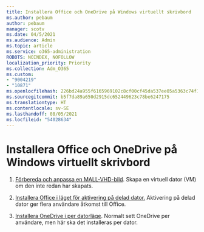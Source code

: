 ```yaml
---
title: Installera Office och OneDrive på Windows virtuellt skrivbord
ms.author: pebaum
author: pebaum
manager: scotv
ms.date: 04/5/2021
ms.audience: Admin
ms.topic: article
ms.service: o365-administration
ROBOTS: NOINDEX, NOFOLLOW
localization_priority: Priority
ms.collection: Adm_O365
ms.custom:
- "9004219"
- "10871"
ms.openlocfilehash: 226bd24a955f6165969102c8cf00cf45da537ee05a5363c74f1dfd055d922e1d
ms.sourcegitcommit: b5f7da89a650d2915dc652449623c78be6247175
ms.translationtype: HT
ms.contentlocale: sv-SE
ms.lasthandoff: 08/05/2021
ms.locfileid: "54028634"
---
```

# <a name="install-office-and-onedrive-on-windows-virtual-desktop"></a>Installera Office och OneDrive på Windows virtuellt skrivbord

1. [Förbereda och anpassa en MALL-VHD-bild](https://docs.microsoft.com/azure/virtual-desktop/set-up-customize-master-image). Skapa en virtuell dator (VM) om den inte redan har skapats.

1. [Installera Office i läget för aktivering på delad dator.](https://docs.microsoft.com/azure/virtual-desktop/install-office-on-wvd-master-image#install-office-in-shared-computer-activation-mode) Aktivering på delad dator ger flera användare åtkomst till Office.

1. [Installera OneDrive i per datorläge](https://docs.microsoft.com/azure/virtual-desktop/install-office-on-wvd-master-image#install-onedrive-in-per-machine-mode). Normalt sett OneDrive per användare, men här ska det installeras per dator.